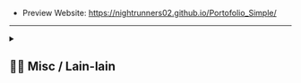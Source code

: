 - Preview Website: https://nightrunners02.github.io/Portofolio_Simple/
---
<details> 
  <summary>
  <h2> ⛓️‍💥 Misc / Lain-lain</h2> 
  </summary>

<p>
<div align="center">
<h3>
  🌠 Starred:
</h3>
  
[![Stargazers repo roster for @NightRunners02/](https://reporoster.com/stars/NightRunners02/Portofolio_Simple)](https://github.com/NightRunners02/Portofolio_Simple/stargazers)

---
<h3>
  🪐 Forked:
</h3>

[![Forkers repo roster for @NightRunners02/](https://reporoster.com/forks/NightRunners02/Portofolio_Simple)](https://github.com/NightRunners02/Portofolio_Simple/network/members)

---
<h3>
  💫 Star History:
</h3>

[![Star History Chart](https://api.star-history.com/svg?repos=NightRunners02/Portofolio_Simple&type=Date)](https://star-history.com/#NightRunners02/Portofolio_Simple&Date)

</p>
</div>
</details>


